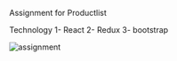 Assignment for Productlist

Technology
1- React
2- Redux
3- bootstrap


![assignment](https://user-images.githubusercontent.com/18283372/118348178-2cedb680-b566-11eb-8b87-0f3085935bdd.png)
